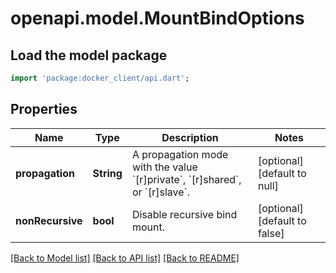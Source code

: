 # openapi.model.MountBindOptions

## Load the model package
```dart
import 'package:docker_client/api.dart';
```

## Properties
Name | Type | Description | Notes
------------ | ------------- | ------------- | -------------
**propagation** | **String** | A propagation mode with the value &#x60;[r]private&#x60;, &#x60;[r]shared&#x60;, or &#x60;[r]slave&#x60;. | [optional] [default to null]
**nonRecursive** | **bool** | Disable recursive bind mount. | [optional] [default to false]

[[Back to Model list]](../README.md#documentation-for-models) [[Back to API list]](../README.md#documentation-for-api-endpoints) [[Back to README]](../README.md)


